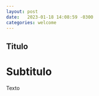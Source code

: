 ```yaml
---
layout: post
date:   2023-01-18 14:08:59 -0300
categories: welcome
---
```


## Titulo
# Subtitulo

Texto
